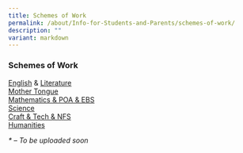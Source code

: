 ```yaml
---
title: Schemes of Work
permalink: /about/Info-for-Students-and-Parents/schemes-of-work/
description: ""
variant: markdown
---
```

### **Schemes of Work**

[English](https://drive.google.com/drive/folders/1xevKviYa14JyDNDbDR8tFkIW-ygg7Sby?usp=drive_link) & [Literature](https://drive.google.com/drive/folders/1FF6ZPR1aGgiLmu_KaMFiqFbDm5w1BO6_?usp=drive_link)  
[Mother Tongue](https://drive.google.com/drive/folders/1Zy1cck6Y-AYI29TVKMjkiqiif1myhaMP?usp=drive_link)  
[Mathematics & POA & EBS](https://drive.google.com/drive/folders/1aTlpSminD8twfGHprr4TBw0oeC_l6c08?usp=drive_link)  
[Science](https://drive.google.com/drive/folders/1zPPL0Yn3cGSK8vFrBewPWml6aXR-r7cB?usp=sharing)  
[Craft & Tech & NFS](https://drive.google.com/drive/folders/1ArZb3giE7XSBXM30lJTBwMh-HrZFHDBc?usp=drive_link)  
[Humanities](https://drive.google.com/drive/folders/1Aun7_hk2BEq4N_Kj5Pf5B9tqVIxthmR-?usp=drive_link)  


_\* – To be uploaded soon_
